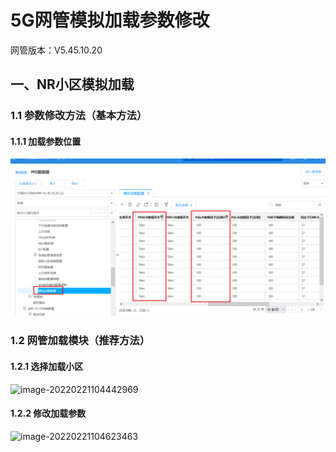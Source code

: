 # 								5G网管模拟加载参数修改

网管版本：V5.45.10.20

## 一、NR小区模拟加载

### 1.1 参数修改方法（基本方法）

#### 1.1.1 加载参数位置

![image-20220221104231141](imge\Untitled.assets\image-20220221104231141.png)

### 1.2 网管加载模块（推荐方法）

#### 1.2.1 选择加载小区

![image-20220221104442969](D:\用户\文档\GitHub\file\网优\中兴网管操作\imge\Untitled.assets\image-20220221104442969.png)

#### 1.2.2 修改加载参数

![image-20220221104623463](D:\用户\文档\GitHub\file\网优\中兴网管操作\imge\Untitled.assets\image-20220221104623463.png)